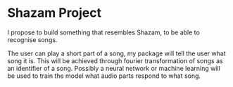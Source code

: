 # Shazam Project
I propose to build something that resembles Shazam, to be able to recognise songs.

The user can play a short part of a song, my package will tell the user what song it is. This will be achieved through 
fourier transformation of songs as an identifier of a song. Possibly a neural network or machine learning will be used 
to train the model what audio parts respond to what song.